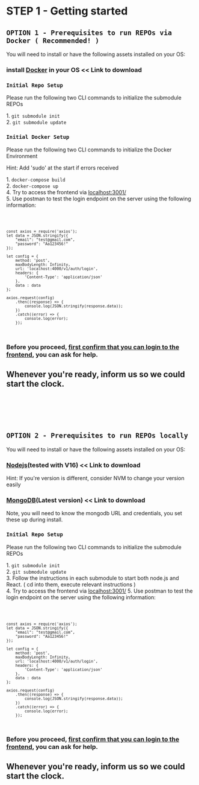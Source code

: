 <h1 id="availablescripts">STEP 1 - Getting started</h1>

<h2 id="prerequisites"><code>OPTION 1 - Prerequisites to run REPOs via Docker ( Recommended! )</code></h3>

<p>You will need to install or have the following assets installed on your OS:</p>

<h3 id="prerequisite-docker"> install <a href="https://www.docker.com/products/docker-desktop/">Docker</a> in your OS << Link to download</h3>

<h3 id="initial-repo-setup"><code>Initial Repo Setup</code></h3>
<p>Please run the following two CLI commands to initialize the submodule REPOs</p>
1. <code>git submodule init</code><br/>
2. <code>git submodule update</code><br/>

<h3 id="initial-repo-setup-Docker"><code>Initial Docker Setup</code></h3>
<p>Please run the following two CLI commands to initialize the Docker Environment</p>
<p>Hint: Add 'sudo' at the start if errors received</p>
1. <code>docker-compose build</code><br/>
2. <code>docker-compose up</code><br/>
4. Try to access the frontend via <a href="localhost:3001/">localhost:3001/</a><br/>
5. Use postman to test the login endpoint on the server using the following information:<br/>
<br/>
<code>

    const axios = require('axios');
    let data = JSON.stringify({
        "email": "test@gmail.com",
        "password": "Aa123456!"
    });

    let config = {
        method: 'post',
        maxBodyLength: Infinity,
        url: 'localhost:4000/v1/auth/login',
        headers: {
            'Content-Type': 'application/json'
        },
        data : data
    };

    axios.request(config)
        .then((response) => {
            console.log(JSON.stringify(response.data));
        })
        .catch((error) => {
            console.log(error);
        });

</code>

<h3 id="npmstart">Before you proceed, <u>first confirm that you can login to the frontend</u>, you can ask for help.</h3>

<h2>Whenever you're ready, inform us so we could start the clock.</h2>

<br/><br/><br/><br/>

<h2 id="prerequisites"><code>OPTION 2 - Prerequisites to run REPOs locally</code></h3>

<p>You will need to install or have the following assets installed on your OS:</p>

<h3 id="prerequisite-nodejs"><a href="https://nodejs.org/en/download">Nodejs</a>(tested with V16) << Link to download</h3>
<p>Hint: If you're version is different, consider NVM to change your version easily</p>
<h3 id="prerequisite-mongodb"><a href="https://www.mongodb.com/docs/manual/administration/install-community/">MongoDB</a>(Latest version)  << Link to download</h3>
<p>Note, you will need to know the mongodb URL and credentials, you set these up during install. </p>

<h3 id="initial-repo-setup"><code>Initial Repo Setup</code></h3>
<p>Please run the following two CLI commands to initialize the submodule REPOs</p>
1. <code>git submodule init</code><br/>
2. <code>git submodule update</code><br/>
3. Follow the instructions in each submodule to start both node.js and React. ( cd into them, execute relevant instructions ) </br>
4. Try to access the frontend via <a href="localhost:3001/">localhost:3001/</a>
5. Use postman to test the login endpoint on the server using the following information:<br/>
<br/>
<code>

    const axios = require('axios');
    let data = JSON.stringify({
        "email": "test@gmail.com",
        "password": "Aa123456!"
    });

    let config = {
        method: 'post',
        maxBodyLength: Infinity,
        url: 'localhost:4000/v1/auth/login',
        headers: {
            'Content-Type': 'application/json'
        },
        data : data
    };

    axios.request(config)
        .then((response) => {
            console.log(JSON.stringify(response.data));
        })
        .catch((error) => {
            console.log(error);
        });

</code>

<h3 id="npmstart">Before you proceed, <u>first confirm that you can login to the frontend</u>, you can ask for help.</h3>

<h2>Whenever you're ready, inform us so we could start the clock.</h2>
